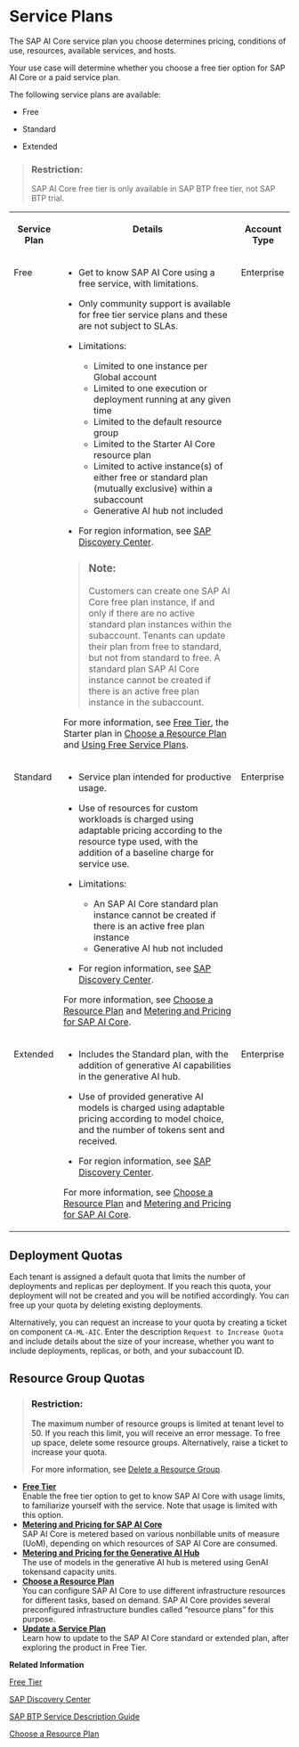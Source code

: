 <!-- loioc7244c6a7e3b4ffc928a2564c216e7c7 -->

# Service Plans

The SAP AI Core service plan you choose determines pricing, conditions of use, resources, available services, and hosts.

Your use case will determine whether you choose a free tier option for SAP AI Core or a paid service plan.

The following service plans are available:

-   Free

-   Standard

-   Extended


> ### Restriction:  
> SAP AI Core free tier is only available in SAP BTP free tier, not SAP BTP trial.


<table>
<tr>
<th valign="top">

Service Plan

</th>
<th valign="top">

Details

</th>
<th valign="top">

Account Type

</th>
</tr>
<tr>
<td valign="top">

Free

</td>
<td valign="top">

-   Get to know SAP AI Core using a free service, with limitations.
-   Only community support is available for free tier service plans and these are not subject to SLAs.

-   Limitations:
    -   Limited to one instance per Global account
    -   Limited to one execution or deployment running at any given time
    -   Limited to the default resource group
    -   Limited to the Starter AI Core resource plan
    -   Limited to active instance\(s\) of either free or standard plan \(mutually exclusive\) within a subaccount
    -   Generative AI hub not included

-   For region information, see [SAP Discovery Center](https://discovery-center.cloud.sap/serviceCatalog/sap-ai-core?region=all&tab=feature&commercialModel=cpea).


> ### Note:  
> Customers can create one SAP AI Core free plan instance, if and only if there are no active standard plan instances within the subaccount. Tenants can update their plan from free to standard, but not from standard to free. A standard plan SAP AI Core instance cannot be created if there is an active free plan instance in the subaccount.

For more information, see [Free Tier](free-tier-4533adc.md), the Starter plan in [Choose a Resource Plan](choose-a-resource-plan-57f4f19.md) and [Using Free Service Plans](https://help.sap.com/docs/BTP/65de2977205c403bbc107264b8eccf4b/524e1081d8dc4b0f9d055a6bec383ec3.html?q=using%20free%20service%20plans).

</td>
<td valign="top">

Enterprise

</td>
</tr>
<tr>
<td valign="top">

Standard

</td>
<td valign="top">

-   Service plan intended for productive usage.

-   Use of resources for custom workloads is charged using adaptable pricing according to the resource type used, with the addition of a baseline charge for service use.

-   Limitations:
    -   An SAP AI Core standard plan instance cannot be created if there is an active free plan instance
    -   Generative AI hub not included

-   For region information, see [SAP Discovery Center](https://discovery-center.cloud.sap/serviceCatalog/sap-ai-core?region=all&tab=feature&commercialModel=cpea).


For more information, see [Choose a Resource Plan](choose-a-resource-plan-57f4f19.md) and [Metering and Pricing for SAP AI Core](metering-and-pricing-for-sap-ai-core-b5c7215.md).

</td>
<td valign="top">

Enterprise

</td>
</tr>
<tr>
<td valign="top">

Extended

</td>
<td valign="top">

-   Includes the Standard plan, with the addition of generative AI capabilities in the generative AI hub.

-   Use of provided generative AI models is charged using adaptable pricing according to model choice, and the number of tokens sent and received.

-   For region information, see [SAP Discovery Center](https://discovery-center.cloud.sap/serviceCatalog/sap-ai-core?region=all&tab=feature&commercialModel=cpea).


For more information, see [Choose a Resource Plan](choose-a-resource-plan-57f4f19.md) and [Metering and Pricing for SAP AI Core](metering-and-pricing-for-sap-ai-core-b5c7215.md).

</td>
<td valign="top">

Enterprise

</td>
</tr>
</table>



<a name="loioc7244c6a7e3b4ffc928a2564c216e7c7__section_w5l_cf2_1vb"/>

## Deployment Quotas

Each tenant is assigned a default quota that limits the number of deployments and replicas per deployment. If you reach this quota, your deployment will not be created and you will be notified accordingly. You can free up your quota by deleting existing deployments.

Alternatively, you can request an increase to your quota by creating a ticket on component `CA-ML-AIC`. Enter the description `Request to Increase Quota` and include details about the size of your increase, whether you want to include deployments, replicas, or both, and your subaccount ID.



<a name="loioc7244c6a7e3b4ffc928a2564c216e7c7__section_dyl_5kb_r1c"/>

## Resource Group Quotas

> ### Restriction:  
> The maximum number of resource groups is limited at tenant level to 50. If you reach this limit, you will receive an error message. To free up space, delete some resource groups. Alternatively, raise a ticket to increase your quota.
> 
> For more information, see [Delete a Resource Group](delete-a-resource-group-40d83a2.md).

-   **[Free Tier](free-tier-4533adc.md "Enable the free tier option to get to know SAP AI Core with usage
		limits, to familiarize yourself with the service. Note that usage is limited with this option.")**  
Enable the free tier option to get to know SAP AI Core with usage limits, to familiarize yourself with the service. Note that usage is limited with this option.
-   **[Metering and Pricing for SAP AI Core](metering-and-pricing-for-sap-ai-core-b5c7215.md "SAP AI Core is metered based on various nonbillable units of measure
		(UoM), depending on which resources of SAP AI Core are
		consumed.")**  
SAP AI Core is metered based on various nonbillable units of measure \(UoM\), depending on which resources of SAP AI Core are consumed.
-   **[Metering and Pricing for the Generative AI Hub](metering-and-pricing-for-the-generative-ai-hub-a5212f3.md "The use of models in the generative AI hub is metered using
			GenAI tokens and capacity units.")**  
The use of models in the generative AI hub is metered using GenAI tokensand capacity units.
-   **[Choose a Resource Plan](choose-a-resource-plan-c58d4e5.md "You can configure SAP AI Core to use different infrastructure
		resources for
		different
		tasks, based on demand.
		SAP AI Core provides several preconfigured infrastructure bundles called
			“resource plans” for this purpose.")**  
You can configure SAP AI Core to use different infrastructure resources for different tasks, based on demand. SAP AI Core provides several preconfigured infrastructure bundles called “resource plans” for this purpose.
-   **[Update a Service Plan](update-a-service-plan-924f892.md "Learn how to update to the SAP AI Core standard or extended plan,
		after exploring the product in Free Tier.")**  
Learn how to update to the SAP AI Core standard or extended plan, after exploring the product in Free Tier.

**Related Information**  


[Free Tier](free-tier-4533adc.md "Enable the free tier option to get to know SAP AI Core with usage limits, to familiarize yourself with the service. Note that usage is limited with this option.")

[SAP Discovery Center](https://discovery-center.cloud.sap/serviceCatalog/sap-ai-core?service_plan=standard&region=europe(frankfurt)&tab=service_plan)

[SAP BTP Service Description Guide](https://www.sap.com/about/agreements/policies/cloud-platform.html)

[Choose a Resource Plan](choose-a-resource-plan-57f4f19.md "You can configure SAP AI Core to use different infrastructure resources for different tasks, based on demand. SAP AI Core provides several preconfigured infrastructure bundles called “resource plans” for this purpose.")

